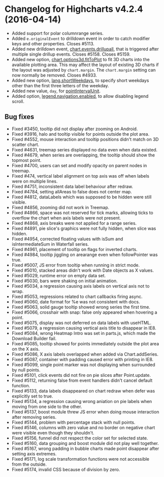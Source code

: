 # Changelog for Highcharts v4.2.4 (2016-04-14)
        
- Added support for polar columnrange series.
- Added `e.originalEvent` to drilldown event in order to catch modifier keys and other properties. Closes #5113.
- Added new drilldown event, [chart.events.drillupall](https://api.highcharts.com/highcharts#chart.events.drillupall), that is triggered after multiple single drillup events. Closes #5158. Closes #5159.
- Added new option, [chart.options3d.fitToPlot](https://api.highcharts.com/highcharts#chart.options3d.fitToPlot) to fit 3D charts into the available plotting area. This may affect the layout of existing 3D charts if the layout was adjusted by ``chart.margin``. The ``chart.margin`` setting can now normally be removed. Closes #4933.
- Added new option, [lang.shortWeekdays](https://api.highcharts.com/highcharts#lang.shortWeekdays), to specify short weekdays other than the first three letters of the weekday.
- Added new value, `day`, for [pointIntervalUnit](https://api.highcharts.com/highcharts#plotOptions.series.pointIntervalUnit).
- Added option, [legend.navigation.enabled](https://api.highcharts.com/highcharts#legend.navigation.enabled), to allow disabling legend scroll.

## Bug fixes
- Fixed #3450, tooltip did not display after zooming on Android.
- Fixed #3916, halo and tooltip visible for points outside the plot area.
- Fixed #4552, mouse interaction and tooltip positions didn't match on 3D scatter chart.
- Fixed #4631, treemap series displayed no data even when data existed.
- Fixed #4679, when series are overlapping, the tooltip should show the topmost point.
- Fixed #4700, users can set and modify opacity on parent nodes in treemap.
- Fixed #474, vertical label alignment on top axis was off when labels were on multiple lines.
- Fixed #4751, inconsistent data label behaviour after redraw.
- Fixed #4784, setting allAreas to false does not center map.
- Fixed #4812, dataLabels which was supposed to be hidden were still visible.
- Fixed #4856, zooming did not work in Treemap.
- Fixed #4866, space was not reserved for tick marks, allowing ticks to overflow the chart when axis labels were not present.
- Fixed #4868, axis breaks were not applied for a range series.
- Fixed #4891, pie slice's graphics were not fully hidden, when slice was hidden.
- Fixed #4954, corrected floating values with isSum and isIntermediateSum in Waterfall series.
- Fixed #4961, placement of tooltip on flags for inverted charts.
- Fixed #4984, tooltip jiggling on arearange even when followPointer was true.
- Fixed #5007, JS error from tooltip when running in strict mode.
- Fixed #5010, stacked areas didn't work with Date objects as X values.
- Fixed #5029, runtime error on empty data set.
- Fixed #5030, bars were shaking on initial animation.
- Fixed #5034, a regression causing axis labels on vertical axis not to wrap.
- Fixed #5053, regressions related to chart callbacks firing async.
- Fixed #5060, date format for %e was not consistent with docs.
- Fixed #5063, solid gauge tooltip showed wrong series the first time.
- Fixed #5066, crosshair with snap: false only appeared when hovering a point.
- Fixed #5075, display was not deferred on data labels with useHTML.
- Fixed #5079, a regression causing vertical axis title to disappear in IE8.
- Fixed #5084, wrong Heatmap Intro was set in parts.js, which made the Download Builder fail.
- Fixed #5085, tooltip showed for points immediately outside the plot area on the X axis.
- Fixed #5086, X axis labels overlapped when added via Chart.addSeries.
- Fixed #5087, container with padding caused error with printing in IE8.
- Fixed #5099, single point marker was not displaying when surrounded by null points.
- Fixed #5101, click events did not fire on pie slices after Point.update.
- Fixed #5112, returning false from event handlers didn't cancel default function.
- Fixed #5133, data labels disappeared on chart redraw when defer was explicitly set to true.
- Fixed #5134, a regression causing wrong aniation on pie labels when moving from one side to the other.
- Fixed #5137, boost module threw JS error when doing mouse interaction after removing series.
- Fixed #5144, problem with percentage stack with null points.
- Fixed #5146, columns with zero value and no border on negative chart were visible even though they shouldn't.
- Fixed #5156, funnel did not respect the color set for selected state.
- Fixed #5160, data grouping and boost module did not play well together.
- Fixed #5167, wrong padding in bubble charts made point disappear after setting axis extremes.
- Fixed #5171, log scale transformation functions were not accessible from the outside.
- Fixed #5174, invalid CSS because of division by zero.